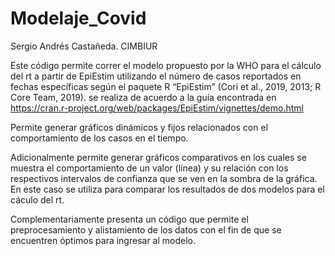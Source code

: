 # Modelaje_Covid

Sergio Andrés Castañeda. CIMBIUR

Este código permite correr el modelo propuesto por la WHO para el cálculo del rt a partir de EpiEstim utilizando el número de casos reportados en fechas específicas según el paquete R “EpiEstim” (Cori et al., 2019, 2013; R Core Team, 2019). se realiza de acuerdo a la guía encontrada en https://cran.r-project.org/web/packages/EpiEstim/vignettes/demo.html

Permite generar gráficos dinámicos y fijos relacionados con el comportamiento de los casos en el tiempo.

Adicionalmente permite generar gráficos comparativos en los cuales se muestra el comportamiento de un valor (línea) y su relación con los respectivos intervalos de confianza que se ven en la sombra de la gráfica. En este caso se utiliza para comparar los resultados de dos modelos para el cáculo del rt. 

Complementariamente presenta un código que permite el preprocesamiento y alistamiento de los datos con el fin de que se encuentren óptimos para ingresar al modelo.


